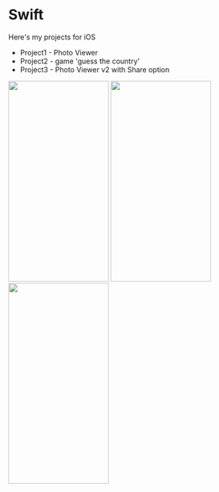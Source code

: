 # Swift
Here's my projects for iOS
- Project1 - Photo Viewer
- Project2 - game 'guess the country'
- Project3 - Photo Viewer v2 with Share option

<img src="https://github.com/MatveyGarbuzov/Swift/blob/main/Project1/Example.gif" width="200" height="400" />  <img src="https://github.com/MatveyGarbuzov/Swift/blob/main/Project2/Example.gif" width="200" height="400" />  <img src="https://github.com/MatveyGarbuzov/Swift/blob/main/Project3/ExampleProject3.gif" width="200" height="400" />  
